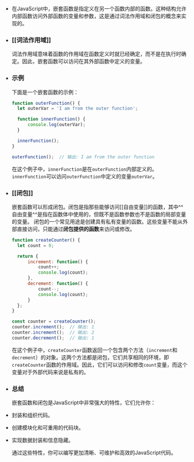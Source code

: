 - 在JavaScript中，嵌套函数是指定义在另一个函数内部的函数。这种结构允许内部函数访问外部函数的变量和参数，这是通过词法作用域和闭包的概念来实现的。
- ### [[词法作用域]]
  词法作用域意味着函数的作用域在函数定义时就已经确定，而不是在执行时确定。因此，嵌套函数可以访问在其外部函数中定义的变量。
- ### 示例
  下面是一个嵌套函数的示例：
  ```javascript
  function outerFunction() {
    let outerVar = 'I am from the outer function';
  
    function innerFunction() {
        console.log(outerVar);
    }
  
    innerFunction();
  }
  
  outerFunction();  // 输出: I am from the outer function
  ```
  
  在这个例子中，`innerFunction`是在`outerFunction`内部定义的。`innerFunction`可以访问`outerFunction`中定义的变量`outerVar`。
- ### [[闭包]]
  嵌套函数可以形成闭包。闭包是指那些能够访问[[自由变量]]的函数，其中^^自由变量^^是指在函数体中使用的，但既不是函数参数也不是函数的局部变量的变量。
  闭包的一个常见用途是创建具有私有变量的函数。这些变量不能从外部直接访问，只能通过**闭包提供的函数**来访问或修改。
  ```javascript
  function createCounter() {
    let count = 0;
  
    return {
        increment: function() {
            count++;
            console.log(count);
        },
        decrement: function() {
            count--;
            console.log(count);
        }
    };
  }
  
  const counter = createCounter();
  counter.increment();  // 输出: 1
  counter.increment();  // 输出: 2
  counter.decrement();  // 输出: 1
  ```
  
  在这个例子中，`createCounter`函数返回一个包含两个方法（`increment`和`decrement`）的对象。这两个方法都是闭包，它们共享相同的环境，即`createCounter`函数的作用域。因此，它们可以访问和修改`count`变量，而这个变量对于外部代码来说是私有的。
- ### 总结
  
  嵌套函数和闭包是JavaScript中非常强大的特性，它们允许你：
- 封装和组织代码。
- 创建模块化和可重用的代码块。
- 实现数据封装和信息隐藏。
  
  通过这些特性，你可以编写更加清晰、可维护和高效的JavaScript代码。